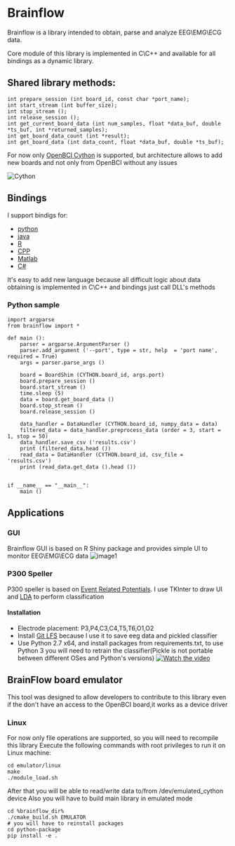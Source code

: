 # Brainflow

Brainflow is a library intended to obtain, parse and analyze EEG\EMG\ECG data.

Core module of this library is implemented in C\C++ and available for all bindings as a dynamic library.
## Shared library methods:
```
int prepare_session (int board_id, const char *port_name);
int start_stream (int buffer_size);
int stop_stream ();
int release_session ();
int get_current_board_data (int num_samples, float *data_buf, double *ts_buf, int *returned_samples);
int get_board_data_count (int *result);
int get_board_data (int data_count, float *data_buf, double *ts_buf);
```
For now only [OpenBCI Cython](http://docs.openbci.com/Hardware/02-Cyton) is supported, but architecture allows to add new boards and not only from OpenBCI without any issues

![Cython](https://farm5.staticflickr.com/4817/32567183898_10a4b56659.jpg)

## Bindings
I support bindigs for:
* [python](https://github.com/Andrey1994/brainflow/blob/master/python-package/examples/brainflow_get_data.py)
* [java](https://github.com/Andrey1994/brainflow/blob/master/java-package/brainflow/src/test/java/BrainFlowTest.java)
* [R](https://github.com/Andrey1994/brainflow/blob/master/r-package/examples/brainflow_get_data.R)
* [CPP](https://github.com/Andrey1994/brainflow/blob/master/cpp-package/src/brainflow_get_data.cpp)
* [Matlab](https://github.com/Andrey1994/brainflow/blob/master/matlab-package/brainflow/brainflow_get_data.m)
* [C#](https://github.com/Andrey1994/brainflow/blob/master/csharp-package/brainflow/test/get_board_data.cs)


It's easy to add new language because all difficult logic about data obtaining is implemented in C\C++ and bindings just call DLL's methods 

### Python sample
```
import argparse
from brainflow import *

def main ():
    parser = argparse.ArgumentParser ()
    parser.add_argument ('--port', type = str, help  = 'port name', required = True)
    args = parser.parse_args ()

    board = BoardShim (CYTHON.board_id, args.port)
    board.prepare_session ()
    board.start_stream ()
    time.sleep (5)
    data = board.get_board_data ()
    board.stop_stream ()
    board.release_session ()

    data_handler = DataHandler (CYTHON.board_id, numpy_data = data)
    filtered_data = data_handler.preprocess_data (order = 3, start = 1, stop = 50)
    data_handler.save_csv ('results.csv')
    print (filtered_data.head ())
    read_data = DataHandler (CYTHON.board_id, csv_file = 'results.csv')
    print (read_data.get_data ().head ())


if __name__ == "__main__":
    main ()
```

## Applications
### GUI
Brainflow GUI is based on R Shiny package and provides simple UI to monitor EEG\EMG\ECG data
![image1](https://farm2.staticflickr.com/1842/30854740608_e40c6c5248_o_d.png)
### P300 Speller
P300 speller is based on [Event Related Potentials](https://en.wikipedia.org/wiki/Event-related_potential). I use TKInter to draw UI and [LDA](https://scikit-learn.org/stable/modules/generated/sklearn.discriminant_analysis.LinearDiscriminantAnalysis.html) to perform classification
#### Installation
* Electrode placement: P3,P4,C3,C4,T5,T6,O1,O2
* Install [Git LFS](https://git-lfs.github.com/) because I use it to save eeg data and pickled classifier
* Use Python 2.7 x64, and install packages from requirements.txt, to use Python 3 you will need to retrain the classifier(Pickle is not portable between different OSes and Python's versions)
[![Watch the video](https://farm8.staticflickr.com/7811/45713649104_1b32faa349_h.jpg)](https://youtu.be/1GdjMx5t4ls)

## BrainFlow board emulator

This tool was designed to allow developers to contribute to this library even if the don't have an access to the OpenBCI board,it works as a device driver

### Linux
For now only file operations are supported, so you will need to recompile this library
Execute the following commands with root privileges to run it on Linux machine:
```
cd emulator/linux
make
./module_load.sh
```
After that you will be able to read/write data to/from /dev/emulated_cython device
Also you will have to build main library in emulated mode
```
cd %brainflow_dir%
./cmake_build.sh EMULATOR
# you will have to reinstall packages
cd python-package
pip install -e .
```
